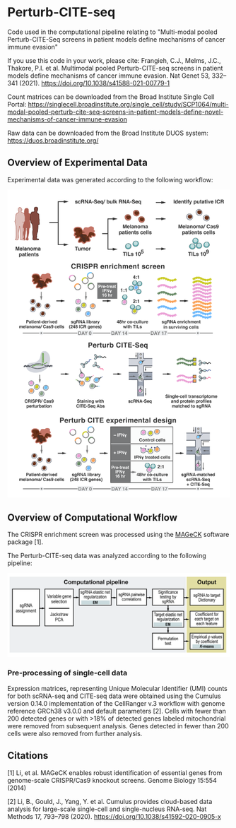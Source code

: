 # Perturb-CITE-seq

Code used in the computational pipeline relating to "Multi-modal pooled Perturb-CITE-Seq screens in patient models define mechanisms of cancer immune evasion"

If you use this code in your work, please cite: Frangieh, C.J., Melms, J.C., Thakore, P.I. et al. Multimodal pooled Perturb-CITE-seq screens in patient models define mechanisms of cancer immune evasion. Nat Genet 53, 332–341 (2021). https://doi.org/10.1038/s41588-021-00779-1

Count matrices can be downloaded from the Broad Institute Single Cell Portal: https://singlecell.broadinstitute.org/single_cell/study/SCP1064/multi-modal-pooled-perturb-cite-seq-screens-in-patient-models-define-novel-mechanisms-of-cancer-immune-evasion

Raw data can be downloaded from the Broad Institute DUOS system: https://duos.broadinstitute.org/

## Overview of Experimental Data

Experimental data was generated according to the following workflow:

![Experimental Data](https://github.com/klarman-cell-observatory/Perturb-CITE-seq/blob/main/experimental_data.png)

## Overview of Computational Workflow

The CRISPR enrichment screen was processed using the [MAGeCK](https://sourceforge.net/p/mageck/wiki/Home/) software package [1].

The Perturb-CITE-seq data was analyzed according to the following pipeline:

![Computational Pipeline](https://github.com/klarman-cell-observatory/Perturb-CITE-seq/blob/main/computational_pipeline.png)

### Pre-processing of single-cell data

Expression matrices, representing Unique Molecular Identifier (UMI) counts for both scRNA-seq and CITE-seq data were obtained using the Cumulus version 0.14.0 implementation of the CellRanger v.3 workflow with genome reference GRCh38 v3.0.0 and default parameters [2]. Cells with fewer than 200 detected genes or with >18% of detected genes labeled mitochondrial were removed from subsequent analysis. Genes detected in fewer than 200 cells were also removed from further analysis.

## Citations

[1] Li, et al. MAGeCK enables robust identification of essential genes from genome-scale CRISPR/Cas9 knockout screens. Genome Biology 15:554 (2014)

[2] Li, B., Gould, J., Yang, Y. et al. Cumulus provides cloud-based data analysis for large-scale single-cell and single-nucleus RNA-seq. Nat Methods 17, 793–798 (2020). https://doi.org/10.1038/s41592-020-0905-x
